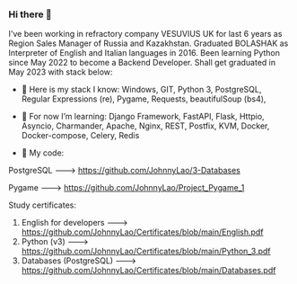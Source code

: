 ### Hi there 👋

I've been working in refractory company VESUVIUS UK for last 6 years as Region Sales Manager of Russia and Kazakhstan.
Graduated BOLASHAK as Interpreter of English and Italian languages in 2016.
Been learning Python since May 2022 to become a Backend Developer. Shall get graduated in May 2023 with stack below:

- 🔭 Here is my stack I know:
Windows, GIT, Python 3, PostgreSQL, Regular Expressions (re), Pygame, Requests, beautifulSoup (bs4),

- 🌱 For now I’m learning:
Django Framework, FastAPI, Flask, Httpio, Asyncio, Charmander, Apache, Nginx, REST, Postfix, KVM, Docker, Docker-compose, Celery, Redis

- 💬 My code:

PostgreSQL ---> https://github.com/JohnnyLao/3-Databases

Pygame ---> https://github.com/JohnnyLao/Project_Pygame_1

Study certificates:
1) English for developers   ---> https://github.com/JohnnyLao/Certificates/blob/main/English.pdf
2) Python (v3)              ---> https://github.com/JohnnyLao/Certificates/blob/main/Python_3.pdf
3) Databases (PostgreSQL)   ---> https://github.com/JohnnyLao/Certificates/blob/main/Databases.pdf
